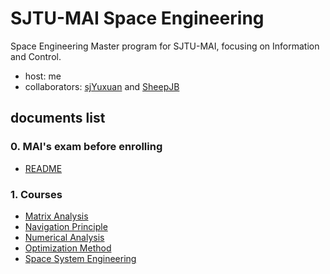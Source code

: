 # SJTU-MAI Space Engineering
Space Engineering Master program for SJTU-MAI, focusing on Information and Control.

* host: me
* collaborators: [sjYuxuan](https://github.com/sjYuxuan) and [SheepJB](https://github.com/SheepJB)

## documents list

### 0. MAI's exam before enrolling

* [README](0_PreExamMAI/README.md)

### 1. Courses

* [Matrix Analysis](1_Courses/MatrixAnalysis/README.md)
* [Navigation Principle](1_Courses/NavigationPrinciple/README.md)
* [Numerical Analysis](1_Courses/NumericalAnalysis/README.md)
* [Optimization Method](1_Courses/OptimizationMethod/README.md)
* [Space System Engineering](1_Courses/SpaceSystemEngineering/README.md)


